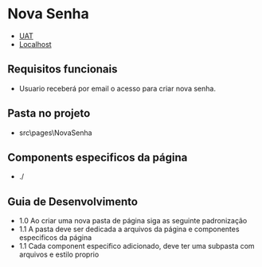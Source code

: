 

# Nova Senha

- [UAT](https://web.opti.marketing/novaSenha)
- [Localhost](http://http://localhost:3000/novaSenha)
 
## Requisitos funcionais

- Usuario receberá por email o acesso para criar nova senha.

## Pasta no projeto
- src\pages\NovaSenha

## Components especificos da página
- ./

## Guia de Desenvolvimento

- 1.0 Ao criar uma nova pasta de página siga as seguinte padronização
- 1.1 A pasta deve ser dedicada a arquivos da página e componentes especificos da página
- 1.1 Cada component especifico adicionado, deve ter uma subpasta com arquivos e estilo proprio
